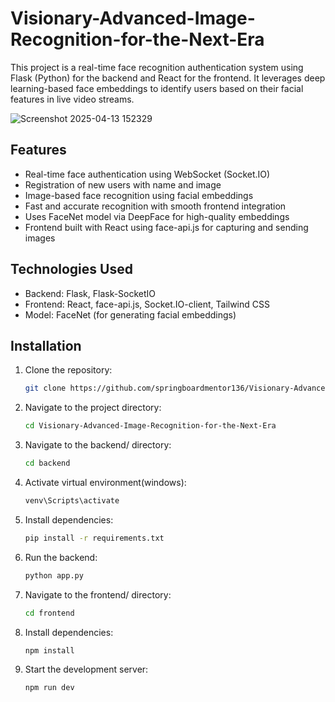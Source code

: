 # Visionary-Advanced-Image-Recognition-for-the-Next-Era
This project is a real-time face recognition authentication system using Flask (Python) for the backend and React for the frontend. It leverages deep learning-based face embeddings to identify users based on their facial features in live video streams.

![Screenshot 2025-04-13 152329](https://github.com/user-attachments/assets/5423129c-487a-4923-bd39-b06fe16134ec)



## Features
 - Real-time face authentication using WebSocket (Socket.IO)
 - Registration of new users with name and image
 - Image-based face recognition using facial embeddings
 - Fast and accurate recognition with smooth frontend integration
 - Uses FaceNet model via DeepFace for high-quality embeddings
 - Frontend built with React using face-api.js for capturing and sending images

## Technologies Used
 - Backend: Flask, Flask-SocketIO
 - Frontend: React, face-api.js, Socket.IO-client, Tailwind CSS
 - Model: FaceNet (for generating facial embeddings)

## Installation
1. Clone the repository:
   ```bash
   git clone https://github.com/springboardmentor136/Visionary-Advanced-Image-Recognition-for-the-Next-Era.git
   ```
2. Navigate to the project directory:
   ```bash
   cd Visionary-Advanced-Image-Recognition-for-the-Next-Era
   ```
3. Navigate to the backend/ directory:
   ```bash
   cd backend
   ```
4. Activate virtual environment(windows):
   ```bash
   venv\Scripts\activate
   ```
5. Install dependencies:
   ```bash
   pip install -r requirements.txt
   ```
6. Run the backend:
   ```bash
   python app.py
   ```
7. Navigate to the frontend/ directory:
   ```bash
   cd frontend
   ```  
8. Install dependencies:
   ```bash
   npm install
   ```
9. Start the development server:
   ```bash
   npm run dev
   ```






